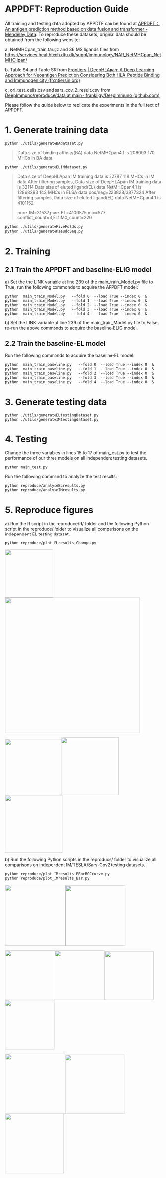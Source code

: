 # APPDFT: Reproduction Guide

All training and testing data adopted by APPDTF can be found at [APPDFT：An antigen prediction method based on data fusion and transformer - Mendeley Data](https://data.mendeley.com/datasets/fwxg5mgntn/). To reproduce these datasets, original data should be obtained from the following website:

a. NetMHCpan_train.tar.gz and 36 MS ligands files from https://services.healthtech.dtu.dk/suppl/immunology/NAR_NetMHCpan_NetMHCIIpan/

b. Table S4 and Table S8 from [Frontiers | DeepHLApan: A Deep Learning Approach for Neoantigen Prediction Considering Both HLA-Peptide Binding and Immunogenicity (frontiersin.org)](https://www.frontiersin.org/articles/10.3389/fimmu.2019.02559/full)

c.  ori_test_cells.csv and sars_cov_2_result.csv from [DeepImmuno/reproduce/data at main · frankligy/DeepImmuno (github.com)](https://github.com/frankligy/DeepImmuno/tree/main/reproduce/data)



Please follow the guide below to replicate the experiments in the full text of APPDFT.

# 1. Generate training data

```console
python ./utils/generateBAdataset.py
```

> Data size of binding affinity(BA) data NetMHCpan4.1 is 208093
> 170 MHCs in BA data

```console
python ./utils/generateELIMdataset.py
```

> Data size of DeepHLApan IM training data is 32787
> 118 MHCs in IM data
> After filtering samples, Data size of DeepHLApan IM training data is 32114
> Data size of eluted ligand(EL) data NetMHCpan4.1 is 12868293
> 143 MHCs in ELSA data
> pos/neg=223828/3877324
> After filtering samples, Data size of eluted ligand(EL) data NetMHCpan4.1 is 4101152
> 
> pure_IM=31537,pure_EL=4100575,mix=577
> conflict_count=3,EL1IM0_count=220

```python
python ./utils/generateFiveFolds.py
python ./utils/generatePseudoSeq.py
```

# 2. Training

## 2.1 Train the APPDFT and baseline-ELIG model

a) Set the the LINK variable at line 239 of the main_train_Model.py file to True, run the following commonds to acquire the APPDFT model: 

```console
python  main_train_Model.py   --fold 0  --load True --index 0  &
python  main_train_Model.py   --fold 1  --load True --index 0  &
python  main_train_Model.py   --fold 2  --load True --index 0  &
python  main_train_Model.py   --fold 3  --load True --index 0  &
python  main_train_Model.py   --fold 4  --load True --index 0  &
```

b) Set the LINK variable at line 239 of the main_train_Model.py file to False, re-run the above commonds to acquire the baseline-ELIG model.

## 2.2 Train the baseline-EL  model

Run the following commonds to acquire the baseline-EL model:

```console
python  main_train_baseline.py   --fold 0  --load True --index 0  &
python  main_train_baseline.py   --fold 1  --load True --index 0  &
python  main_train_baseline.py   --fold 2  --load True --index 0  &
python  main_train_baseline.py   --fold 3  --load True --index 0  &
python  main_train_baseline.py   --fold 4  --load True --index 0  &
```

# 3. Generate testing data

```console
python ./utils/generateELtestingDataset.py
python ./utils/generateIMtestingdataset.py
```

# 4. Testing

Change the three variables in lines 15 to 17 of main_test.py to test the performance of our three models on all independent testing datasets.

```console
python main_test.py
```

Run the following command to analyze the test results:

```console
python reproduce/analyseELresults.py
python reproduce/analyseIMresults.py
```

# 5. Reproduce figures

a) Run the R script in the reproduce/R/ folder and the following Python script in the reproduce/ folder to visualize all comparisons on the independent EL testing dataset.

```console
python reproduce/plot_ELresults_Change.py
```

<img title="" src="file:///C:/workfiles/python/pmhc/github/output/figures/AUC%20compare%20on%20EL%20testing%20data.png" alt="" width="154"><img title="" src="file:///C:/workfiles/python/pmhc/github/output/figures/AUC%20compare%20on%20EL%20testing%20data(self%20compare3).png" alt="" width="435">

<img src="file:///C:/workfiles/python/pmhc/github/reproduce/R/AUC.png" title="" alt="" width="181"><img title="" src="file:///C:/workfiles/python/pmhc/github/reproduce/R/AUC0.1.png" alt="" width="186"><img title="" src="file:///C:/workfiles/python/pmhc/github/reproduce/R/PPV.png" alt="" width="185">

b) Run the following Python scripts in the reproduce/ folder to visualize all comparisons on independent IM/TESLA/Sars-Cov2 testing datasets.

```console
python reproduce/plot_IMresults_PRorROCcurve.py
python reproduce/plot_IMresults_Bar.py
```

<img title="" src="file:///C:/workfiles/python/pmhc/github/output/figures/PR%20curve%20benchmark%20on%20IM%20testing%20data.png" alt="" width="195"><img title="" src="file:///C:/workfiles/python/pmhc/github/output/figures/PR%20curve%20benchmark%20on%20IM%20testing%20data(9-10mer).png" alt="" width="193">

<img title="" src="file:///C:/workfiles/python/pmhc/github/output/figures/Recall%20and%20Precision%20curve%20benchmark%20on%20IM%20testing%20data.png" alt="" width="161"><img title="" src="file:///C:/workfiles/python/pmhc/github/output/figures/Recall%20and%20Precision%20curve%20benchmark%20on%20TESLA%20testing%20data.png" alt="" width="160"><img title="" src="file:///C:/workfiles/python/pmhc/github/output/figures/Recall%20and%20Precision%20curve%20benchmark%20on%20Sars-Cov2-con%20testing%20data.png" alt="" width="158"><img title="" src="file:///C:/workfiles/python/pmhc/github/output/figures/Recall%20and%20Precision%20curve%20benchmark%20on%20Sars-Cov2-un%20testing%20data.png" alt="" width="158">

<img title="" src="file:///C:/workfiles/python/pmhc/github/output/figures/PR%20curve%20benchmark%20on%20IM%20testing%20data(Self).png" alt="" width="194"><img title="" src="file:///C:/workfiles/python/pmhc/github/output/figures/PR%20curve%20benchmark%20on%20TESLA%20testing%20data(Self).png" alt="" width="191"><img title="" src="file:///C:/workfiles/python/pmhc/github/output/figures/ROC%20curve%20benchmark%20on%20SarsCov2-conData(Self).png" alt="" width="190">